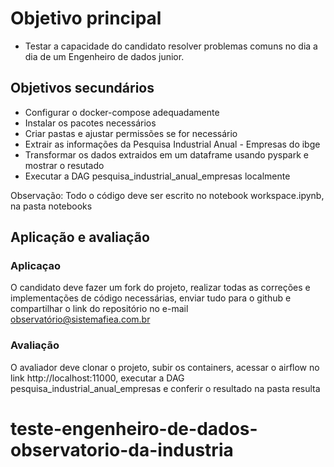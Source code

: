 # Objetivo principal

- Testar a capacidade do candidato resolver problemas comuns no dia a dia de um Engenheiro de dados junior.

## Objetivos secundários

- Configurar o docker-compose adequadamente
- Instalar os pacotes necessários
- Criar pastas e ajustar permissões se for necessário
- Extrair as informações da Pesquisa Industrial Anual - Empresas do ibge
- Transformar os dados extraidos em um dataframe usando pyspark e mostrar o resutado
- Executar a DAG pesquisa_industrial_anual_empresas localmente

Observação: Todo o código deve ser escrito no notebook workspace.ipynb, na pasta notebooks 

## Aplicação e avaliação

### Aplicaçao

O candidato deve fazer um fork do projeto, realizar todas as correções e implementações de código necessárias, enviar tudo para o github e compartilhar o link do repositório no e-mail observatório@sistemafiea.com.br

### Avaliação

O avaliador deve clonar o projeto, subir os containers, acessar o airflow no link http://localhost:11000, executar a DAG pesquisa_industrial_anual_empresas e conferir o resultado na pasta resulta
# teste-engenheiro-de-dados-observatorio-da-industria

